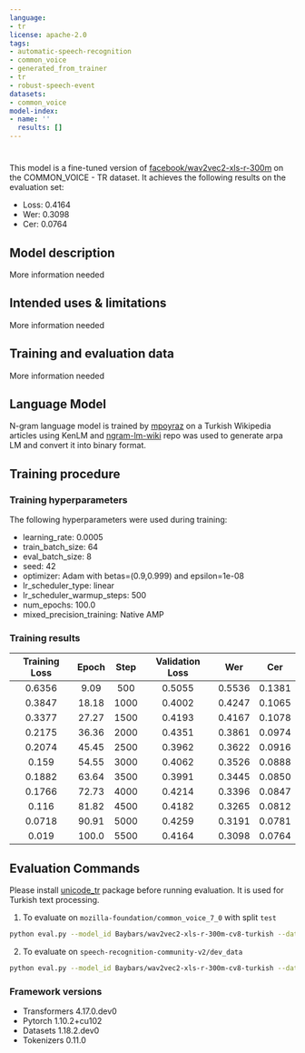 ```yaml
---
language:
- tr
license: apache-2.0
tags:
- automatic-speech-recognition
- common_voice
- generated_from_trainer
- tr
- robust-speech-event
datasets:
- common_voice
model-index:
- name: ''
  results: []
---
```


<!-- This model card has been generated automatically according to the information the Trainer had access to. You
should probably proofread and complete it, then remove this comment. -->

# 

This model is a fine-tuned version of [facebook/wav2vec2-xls-r-300m](https://huggingface.co/facebook/wav2vec2-xls-r-300m) on the COMMON_VOICE - TR dataset.
It achieves the following results on the evaluation set:
- Loss: 0.4164
- Wer: 0.3098
- Cer: 0.0764

## Model description

More information needed

## Intended uses & limitations

More information needed

## Training and evaluation data

More information needed

## Language Model
N-gram language model is trained by [mpoyraz](https://huggingface.co/mpoyraz/wav2vec2-xls-r-300m-cv7-turkish) on a Turkish Wikipedia articles using KenLM and [ngram-lm-wiki](https://github.com/mpoyraz/ngram-lm-wiki) repo was used to generate arpa LM and convert it into binary format.

## Training procedure

### Training hyperparameters

The following hyperparameters were used during training:
- learning_rate: 0.0005
- train_batch_size: 64
- eval_batch_size: 8
- seed: 42
- optimizer: Adam with betas=(0.9,0.999) and epsilon=1e-08
- lr_scheduler_type: linear
- lr_scheduler_warmup_steps: 500
- num_epochs: 100.0
- mixed_precision_training: Native AMP

### Training results

| Training Loss | Epoch | Step | Validation Loss | Wer    | Cer    |
|:-------------:|:-----:|:----:|:---------------:|:------:|:------:|
| 0.6356        | 9.09  | 500  | 0.5055          | 0.5536 | 0.1381 |
| 0.3847        | 18.18 | 1000 | 0.4002          | 0.4247 | 0.1065 |
| 0.3377        | 27.27 | 1500 | 0.4193          | 0.4167 | 0.1078 |
| 0.2175        | 36.36 | 2000 | 0.4351          | 0.3861 | 0.0974 |
| 0.2074        | 45.45 | 2500 | 0.3962          | 0.3622 | 0.0916 |
| 0.159         | 54.55 | 3000 | 0.4062          | 0.3526 | 0.0888 |
| 0.1882        | 63.64 | 3500 | 0.3991          | 0.3445 | 0.0850 |
| 0.1766        | 72.73 | 4000 | 0.4214          | 0.3396 | 0.0847 |
| 0.116         | 81.82 | 4500 | 0.4182          | 0.3265 | 0.0812 |
| 0.0718        | 90.91 | 5000 | 0.4259          | 0.3191 | 0.0781 |
| 0.019         | 100.0 | 5500 | 0.4164          | 0.3098 | 0.0764 |


## Evaluation Commands
Please install [unicode_tr](https://pypi.org/project/unicode_tr/) package before running evaluation. It is used for Turkish text processing.
1. To evaluate on `mozilla-foundation/common_voice_7_0` with split `test`
```bash
python eval.py --model_id Baybars/wav2vec2-xls-r-300m-cv8-turkish --dataset mozilla-foundation/common_voice_8_0 --config tr --split test
```

2. To evaluate on `speech-recognition-community-v2/dev_data`

```bash
python eval.py --model_id Baybars/wav2vec2-xls-r-300m-cv8-turkish --dataset speech-recognition-community-v2/dev_data --config tr --split validation --chunk_length_s 5.0 --stride_length_s 1.0
```

### Framework versions

- Transformers 4.17.0.dev0
- Pytorch 1.10.2+cu102
- Datasets 1.18.2.dev0
- Tokenizers 0.11.0
